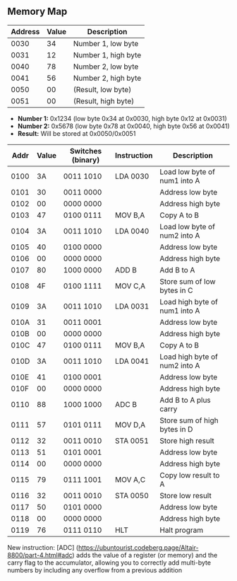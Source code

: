 ## **Memory Map**
| Address | Value | Description        |
|---------|-------|---------------------|
| 0030    | 34    | Number 1, low byte  |
| 0031    | 12    | Number 1, high byte |
| 0040    | 78    | Number 2, low byte  |
| 0041    | 56    | Number 2, high byte |
| 0050    | 00    | (Result, low byte)  |
| 0051    | 00    | (Result, high byte) |

- **Number 1:** 0x1234 (low byte 0x34 at 0x0030, high byte 0x12 at 0x0031)
- **Number 2:** 0x5678 (low byte 0x78 at 0x0040, high byte 0x56 at 0x0041)
- **Result:** Will be stored at 0x0050/0x0051

| Addr  | Value | Switches (binary) | Instruction      | Description                    |
|-------|-------|-------------------|------------------|--------------------------------|
| 0100  | 3A    | 0011 1010         | LDA 0030         | Load low byte of num1 into A   |
| 0101  | 30    | 0011 0000         |                  | Address low byte               |
| 0102  | 00    | 0000 0000         |                  | Address high byte              |
| 0103  | 47    | 0100 0111         | MOV B,A          | Copy A to B                    |
| 0104  | 3A    | 0011 1010         | LDA 0040         | Load low byte of num2 into A   |
| 0105  | 40    | 0100 0000         |                  | Address low byte               |
| 0106  | 00    | 0000 0000         |                  | Address high byte              |
| 0107  | 80    | 1000 0000         | ADD B            | Add B to A                     |
| 0108  | 4F    | 0100 1111         | MOV C,A          | Store sum of low bytes in C    |
| 0109  | 3A    | 0011 1010         | LDA 0031         | Load high byte of num1 into A  |
| 010A  | 31    | 0011 0001         |                  | Address low byte               |
| 010B  | 00    | 0000 0000         |                  | Address high byte              |
| 010C  | 47    | 0100 0111         | MOV B,A          | Copy A to B                    |
| 010D  | 3A    | 0011 1010         | LDA 0041         | Load high byte of num2 into A  |
| 010E  | 41    | 0100 0001         |                  | Address low byte               |
| 010F  | 00    | 0000 0000         |                  | Address high byte              |
| 0110  | 88    | 1000 1000         | ADC B            | Add B to A plus carry          |
| 0111  | 57    | 0101 0111         | MOV D,A          | Store sum of high bytes in D   |
| 0112  | 32    | 0011 0010         | STA 0051         | Store high result              |
| 0113  | 51    | 0101 0001         |                  | Address low byte               |
| 0114  | 00    | 0000 0000         |                  | Address high byte              |
| 0115  | 79    | 0111 1001         | MOV A,C          | Copy low result to A           |
| 0116  | 32    | 0011 0010         | STA 0050         | Store low result               |
| 0117  | 50    | 0101 0000         |                  | Address low byte               |
| 0118  | 00    | 0000 0000         |                  | Address high byte              |
| 0119  | 76    | 0111 0110         | HLT              | Halt program                   |

New instruction: [ADC] (https://ubuntourist.codeberg.page/Altair-8800/part-4.html#adc) adds the value of a register (or memory) and the carry flag to the accumulator, allowing you to correctly add multi-byte numbers by including any overflow from a previous addition

